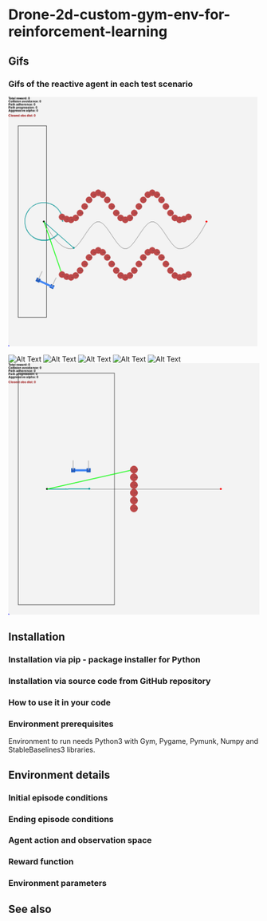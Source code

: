 # Drone-2d-custom-gym-env-for-reinforcement-learning
## Gifs
### Gifs of the reactive agent in each test scenario
<img src="Gifs/agent_19/S_corridor.gif" alt="Alt Text" width="500" height="500" loop>

![Alt Text](Gifs/agent_19/S_parallel.gif)
![Alt Text](Gifs/agent_19/corridor.gif)
![Alt Text](Gifs/agent_19/impossible.gif)
![Alt Text](Gifs/agent_19/large.gif)
![Alt Text](Gifs/agent_19/parallel.gif)
![Alt Text](Gifs/agent_19/perpendicular.gif)

## Installation

### Installation via pip - package installer for Python

### Installation via source code from GitHub repository

### How to use it in your code

### Environment prerequisites

Environment to run needs Python3 with Gym, Pygame, Pymunk, Numpy and StableBaselines3
libraries.

## Environment details

### Initial episode conditions

### Ending episode conditions

### Agent action and observation space

### Reward function

### Environment parameters


## See also

